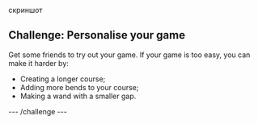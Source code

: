 скриншот

## Challenge: Personalise your game

Get some friends to try out your game. If your game is too easy, you can make it harder by:

- Creating a longer course;
- Adding more bends to your course;
- Making a wand with a smaller gap.

\--- /challenge \---